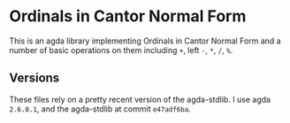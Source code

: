 # Ordinals in Cantor Normal Form

This is an agda library implementing Ordinals in Cantor Normal Form
and a number of basic operations on them including `+`, left `-`, `*`,
`/`, `%`.

## Versions

These files rely on a pretty recent version of the agda-stdlib.
I use agda `2.6.0.1`, and the agda-stdlib at commit `e47adf6ba`.

